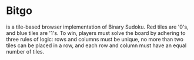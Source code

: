 # Bitgo
is a tile-based browser implementation of Binary Sudoku. Red tiles are '0's, and blue tiles are '1's. To win, players must solve the board by adhering to three rules of logic: rows and columns must be unique, no more than two tiles can be placed in a row, and each row and column must have an equal number of tiles.